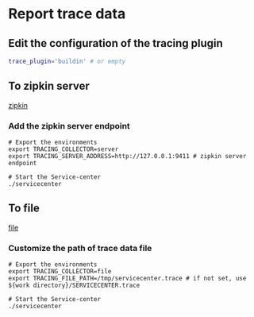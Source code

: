 # Report trace data

## Edit the configuration of the tracing plugin
```bash
trace_plugin='buildin' # or empty
```

## To zipkin server

[zipkin](/docs/tracing-server.PNG)

### Add the zipkin server endpoint
```
# Export the environments
export TRACING_COLLECTOR=server
export TRACING_SERVER_ADDRESS=http://127.0.0.1:9411 # zipkin server endpoint

# Start the Service-center
./servicecenter
```

## To file

[file](/docs/tracing-file.PNG)

### Customize the path of trace data file
```
# Export the environments
export TRACING_COLLECTOR=file
export TRACING_FILE_PATH=/tmp/servicecenter.trace # if not set, use ${work directory}/SERVICECENTER.trace

# Start the Service-center
./servicecenter
```
